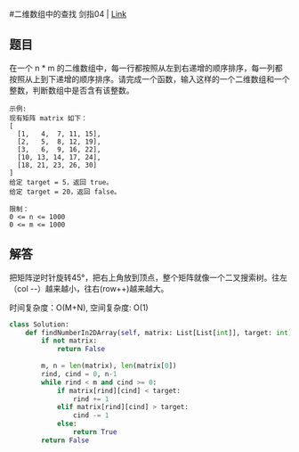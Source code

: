 #二维数组中的查找
剑指04 | [Link](https://leetcode-cn.com/problems/er-wei-shu-zu-zhong-de-cha-zhao-lcof/)

## 题目
在一个 n * m 的二维数组中，每一行都按照从左到右递增的顺序排序，每一列都按照从上到下递增的顺序排序。请完成一个函数，输入这样的一个二维数组和一个整数，判断数组中是否含有该整数。

```
示例:
现有矩阵 matrix 如下：
[
  [1,   4,  7, 11, 15],
  [2,   5,  8, 12, 19],
  [3,   6,  9, 16, 22],
  [10, 13, 14, 17, 24],
  [18, 21, 23, 26, 30]
]
给定 target = 5，返回 true。
给定 target = 20，返回 false。

限制：
0 <= n <= 1000
0 <= m <= 1000
```

## 解答
把矩阵逆时针旋转45°，把右上角放到顶点，整个矩阵就像一个二叉搜索树。往左（col --）越来越小，往右(row++)越来越大。

时间复杂度：O(M+N), 空间复杂度: O(1)
```python
class Solution:
    def findNumberIn2DArray(self, matrix: List[List[int]], target: int) -> bool:
        if not matrix:
            return False
        
        m, n = len(matrix), len(matrix[0])
        rind, cind = 0, n-1
        while rind < m and cind >= 0:
            if matrix[rind][cind] < target:
                rind += 1
            elif matrix[rind][cind] > target:
                cind -= 1
            else:
                return True
        return False
```